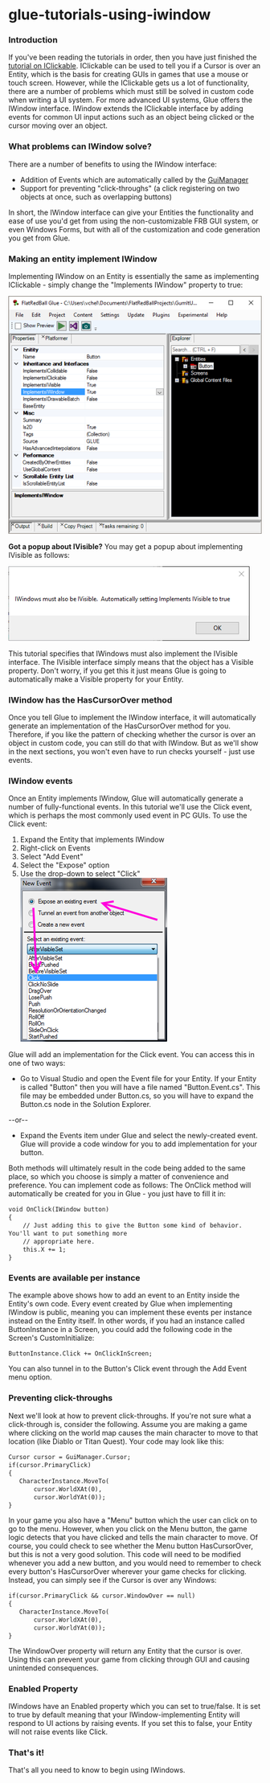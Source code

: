 # glue-tutorials-using-iwindow

### Introduction

If you've been reading the tutorials in order, then you have just finished the [tutorial on IClickable](../frb/docs/index.php). IClickable can be used to tell you if a Cursor is over an Entity, which is the basis for creating GUIs in games that use a mouse or touch screen. However, while the IClickable gets us a lot of functionality, there are a number of problems which must still be solved in custom code when writing a UI system. For more advanced UI systems, Glue offers the IWindow interface. IWindow extends the IClickable interface by adding events for common UI input actions such as an object being clicked or the cursor moving over an object.

### What problems can IWindow solve?

There are a number of benefits to using the IWindow interface:

* Addition of Events which are automatically called by the [GuiManager](../frb/docs/index.php)
* Support for preventing "click-throughs" (a click registering on two objects at once, such as overlapping buttons)

In short, the IWindow interface can give your Entities the functionality and ease of use you'd get from using the non-customizable FRB GUI system, or even Windows Forms, but with all of the customization and code generation you get from Glue.

### Making an entity implement IWindow

Implementing IWindow on an Entity is essentially the same as implementing IClickable - simply change the "Implements IWindow" property to true:

![](../media/2016-11-img_581f9c05be9ab.png)

**Got a popup about IVisible?** You may get a popup about implementing IVisible as follows:

![](../media/2016-11-img_581f9be988634.png)

This tutorial specifies that IWindows must also implement the IVisible interface. The IVisible interface simply means that the object has a Visible property. Don't worry, if you get this it just means Glue is going to automatically make a Visible property for your Entity.

### IWindow has the HasCursorOver method

Once you tell Glue to implement the IWindow interface, it will automatically generate an implementation of the HasCursorOver method for you. Therefore, if you like the pattern of checking whether the cursor is over an object in custom code, you can still do that with IWindow. But as we'll show in the next sections, you won't even have to run checks yourself - just use events.

### IWindow events

Once an Entity implements IWindow, Glue will automatically generate a number of fully-functional events. In this tutorial we'll use the Click event, which is perhaps the most commonly used event in PC GUIs. To use the Click event:

1. Expand the Entity that implements IWindow
2. Right-click on Events
3. Select "Add Event"
4. Select the "Expose" option
5. Use the drop-down to select "Click" ![ExposeClickEvent.png](../media/migrated_media-ExposeClickEvent.png)

Glue will add an implementation for the Click event. You can access this in one of two ways:

* Go to Visual Studio and open the Event file for your Entity. If your Entity is called "Button" then you will have a file named "Button.Event.cs". This file may be embedded under Button.cs, so you will have to expand the Button.cs node in the Solution Explorer.

\--or--

* Expand the Events item under Glue and select the newly-created event. Glue will provide a code window for you to add implementation for your button.

Both methods will ultimately result in the code being added to the same place, so which you choose is simply a matter of convenience and preference. You can implement code as follows: The OnClick method will automatically be created for you in Glue - you just have to fill it in:

```
void OnClick(IWindow button)
{
    // Just adding this to give the Button some kind of behavior.  You'll want to put something more
    // appropriate here.
    this.X += 1;
}
```

### Events are available per instance

The example above shows how to add an event to an Entity inside the Entity's own code. Every event created by Glue when implementing IWindow is public, meaning you can implement these events per instance instead on the Entity itself. In other words, if you had an instance called ButtonInstance in a Screen, you could add the following code in the Screen's CustomInitialize:

```
ButtonInstance.Click += OnClickInScreen;
```

You can also tunnel in to the Button's Click event through the Add Event menu option.

### Preventing click-throughs

Next we'll look at how to prevent click-throughs. If you're not sure what a click-through is, consider the following. Assume you are making a game where clicking on the world map causes the main character to move to that location (like Diablo or Titan Quest). Your code may look like this:

```
Cursor cursor = GuiManager.Cursor;
if(cursor.PrimaryClick)
{
   CharacterInstance.MoveTo(
       cursor.WorldXAt(0),
       cursor.WorldYAt(0));
}
```

In your game you also have a "Menu" button which the user can click on to go to the menu. However, when you click on the Menu button, the game logic detects that you have clicked and tells the main character to move. Of course, you could check to see whether the Menu button HasCursorOver, but this is not a very good solution. This code will need to be modified whenever you add a new button, and you would need to remember to check every button's HasCursorOver wherever your game checks for clicking. Instead, you can simply see if the Cursor is over any Windows:

```
if(cursor.PrimaryClick && cursor.WindowOver == null)
{
   CharacterInstance.MoveTo(
       cursor.WorldXAt(0),
       cursor.WorldYAt(0));
}
```

The WindowOver property will return any Entity that the cursor is over. Using this can prevent your game from clicking through GUI and causing unintended consequences.

### Enabled Property

IWindows have an Enabled property which you can set to true/false. It is set to true by default meaning that your IWindow-implementing Entity will respond to UI actions by raising events. If you set this to false, your Entity will not raise events like Click.

### That's it!

That's all you need to know to begin using IWindows.
